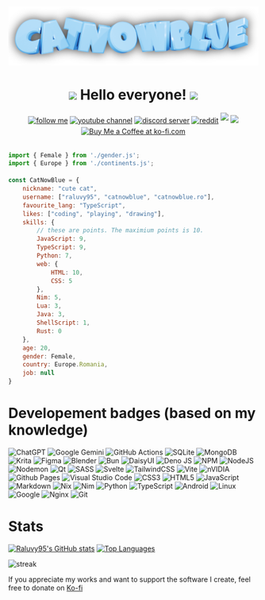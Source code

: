 ![](https://github.com/raluvy95/raluvy95/blob/master/logo.png)


<h1 align="center"><img src="https://media.giphy.com/media/mGcNjsfWAjY5AEZNw6/giphy.gif" width="50"> Hello everyone! <img src="https://media.giphy.com/media/mGcNjsfWAjY5AEZNw6/giphy.gif" width="50"></h1>


<div align="center">
   <a href="https://www.github.com/raluvy95" target="_blank">
<img src=https://img.shields.io/badge/follow%20me-black.svg?&style=for-the-badge&logo=github&logoColor=white alt="follow me" style="margin-bottom: 5px;" /></a>
<a href="https://youtube.com/catnowblue" target="_blank">
<img src=https://img.shields.io/badge/youtube-red.svg?&style=for-the-badge&logo=youtube&logoColor=white alt="youtube channel" style="margin-bottom: 5px;" /></a>
<a href="https://discord.gg/6GGu4ESvdB" target="_blank">
<img src=https://img.shields.io/badge/discord-7289da.svg?&style=for-the-badge&logo=discord&logoColor=white alt="discord server" style="margin-bottom: 5px;" /></a> <a href="https://www.reddit.com/user/therealraluvy95" target="_blank">
<img src=https://img.shields.io/badge/reddit-orange.svg?&style=for-the-badge&logo=reddit&logoColor=white alt="reddit" style="margin-bottom: 5px;" /></a>
<a href="https://instagram.com/catnowblue.ro" target="_blank">
   <img src="https://img.shields.io/badge/Instagram-pink.svg?&style=for-the-badge&logo=instagram&logoColor=black&alt=Instagram" style="margin-bottom: 5px;" /></a>
<img src=https://visitor-badge.laobi.icu/badge?page_id=raluvy95.raluvy95 />
   <a href='https://ko-fi.com/T6T31B0T0X' target='_blank'><img height='36' style='border:0px;height:36px;' src='https://storage.ko-fi.com/cdn/kofi5.png?v=6' border='0' alt='Buy Me a Coffee at ko-fi.com' /></a>
</div>
<br>

```js
import { Female } from './gender.js';
import { Europe } from './continents.js';

const CatNowBlue = {
    nickname: "cute cat",
    username: ["raluvy95", "catnowblue", "catnowblue.ro"],
    favourite_lang: "TypeScript",
    likes: ["coding", "playing", "drawing"],
    skills: {
        // these are points. The maximium points is 10.
        JavaScript: 9,
        TypeScript: 9,
        Python: 7,
        web: {
            HTML: 10,
            CSS: 5
        },
        Nim: 5,
        Lua: 3,
        Java: 3,
        ShellScript: 1,
        Rust: 0
    },
    age: 20,
    gender: Female,
    country: Europe.Romania,
    job: null
}
```

# Developement badges (based on my knowledge)

 ![ChatGPT](https://img.shields.io/badge/chatGPT-74aa9c?style=for-the-badge&logo=openai&logoColor=white) ![Google Gemini](https://img.shields.io/badge/google%20gemini-8E75B2?style=for-the-badge&logo=google%20gemini&logoColor=white) ![GitHub Actions](https://img.shields.io/badge/github%20actions-%232671E5.svg?style=for-the-badge&logo=githubactions&logoColor=white) ![SQLite](https://img.shields.io/badge/sqlite-%2307405e.svg?style=for-the-badge&logo=sqlite&logoColor=white) ![MongoDB](https://img.shields.io/badge/MongoDB-%234ea94b.svg?style=for-the-badge&logo=mongodb&logoColor=white) ![Krita](https://img.shields.io/badge/Krita-203759?style=for-the-badge&logo=krita&logoColor=EEF37B) ![Figma](https://img.shields.io/badge/figma-%23F24E1E.svg?style=for-the-badge&logo=figma&logoColor=white) ![Blender](https://img.shields.io/badge/blender-%23F5792A.svg?style=for-the-badge&logo=blender&logoColor=white) ![Bun](https://img.shields.io/badge/Bun-%23000000.svg?style=for-the-badge&logo=bun&logoColor=white) ![DaisyUI](https://img.shields.io/badge/daisyui-5A0EF8?style=for-the-badge&logo=daisyui&logoColor=white) ![Deno JS](https://img.shields.io/badge/deno%20js-000000?style=for-the-badge&logo=deno&logoColor=white) ![NPM](https://img.shields.io/badge/NPM-%23CB3837.svg?style=for-the-badge&logo=npm&logoColor=white) ![NodeJS](https://img.shields.io/badge/node.js-6DA55F?style=for-the-badge&logo=node.js&logoColor=white)	![Nodemon](https://img.shields.io/badge/NODEMON-%23323330.svg?style=for-the-badge&logo=nodemon&logoColor=%BBDEAD) ![Qt](https://img.shields.io/badge/Qt-%23217346.svg?style=for-the-badge&logo=Qt&logoColor=white) ![SASS](https://img.shields.io/badge/SASS-hotpink.svg?style=for-the-badge&logo=SASS&logoColor=white) ![Svelte](https://img.shields.io/badge/svelte-%23f1413d.svg?style=for-the-badge&logo=svelte&logoColor=white) ![TailwindCSS](https://img.shields.io/badge/tailwindcss-%2338B2AC.svg?style=for-the-badge&logo=tailwind-css&logoColor=white) ![Vite](https://img.shields.io/badge/vite-%23646CFF.svg?style=for-the-badge&logo=vite&logoColor=white) ![nVIDIA](https://img.shields.io/badge/nVIDIA-%2376B900.svg?style=for-the-badge&logo=nVIDIA&logoColor=white) ![Github Pages](https://img.shields.io/badge/github%20pages-121013?style=for-the-badge&logo=github&logoColor=white) ![Visual Studio Code](https://img.shields.io/badge/Visual%20Studio%20Code-0078d7.svg?style=for-the-badge&logo=visual-studio-code&logoColor=white) ![CSS3](https://img.shields.io/badge/css3-%231572B6.svg?style=for-the-badge&logo=css3&logoColor=white) ![HTML5](https://img.shields.io/badge/html5-%23E34F26.svg?style=for-the-badge&logo=html5&logoColor=white) ![JavaScript](https://img.shields.io/badge/javascript-%23323330.svg?style=for-the-badge&logo=javascript&logoColor=%23F7DF1E) ![Markdown](https://img.shields.io/badge/markdown-%23000000.svg?style=for-the-badge&logo=markdown&logoColor=white) ![Nix](https://img.shields.io/badge/NIX-5277C3.svg?style=for-the-badge&logo=NixOS&logoColor=white) ![Nim](https://img.shields.io/badge/nim-%23FFE953.svg?style=for-the-badge&logo=nim&logoColor=white) ![Python](https://img.shields.io/badge/python-3670A0?style=for-the-badge&logo=python&logoColor=ffdd54) ![TypeScript](https://img.shields.io/badge/typescript-%23007ACC.svg?style=for-the-badge&logo=typescript&logoColor=white) ![Android](https://img.shields.io/badge/Android-3DDC84?style=for-the-badge&logo=android&logoColor=white) ![Linux](https://img.shields.io/badge/Linux-FCC624?style=for-the-badge&logo=linux&logoColor=black) ![Google](https://img.shields.io/badge/google-4285F4?style=for-the-badge&logo=google&logoColor=white) ![Nginx](https://img.shields.io/badge/nginx-%23009639.svg?style=for-the-badge&logo=nginx&logoColor=white) ![Git](https://img.shields.io/badge/git-%23F05033.svg?style=for-the-badge&logo=git&logoColor=white)
 
# Stats

[![Raluvy95's GitHub stats](https://github-readme-stats-ten-gilt.vercel.app/api?username=raluvy95&show_icons=true&bg_color=1e1e2e&text_color=cdd6f4&icon_color=cba6f7&title_color=94e2d5)](https://github.com/anuraghazra/github-readme-stats) [![Top Languages](https://github-readme-stats-ten-gilt.vercel.app/api/top-langs/?username=raluvy95&layout=compact&langs_count=8&bg_color=1e1e2e&text_color=cdd6f4&icon_color=cba6f7&title_color=94e2d5)](https://github.com/anuraghazra/github-readme-stats)<br>

![streak](https://github-readme-streak-stats.herokuapp.com/?user=raluvy95&theme=dark)

If you appreciate my works and want to support the software I create, feel free to donate on [Ko-fi](https://ko-fi.com/catnowblue)
